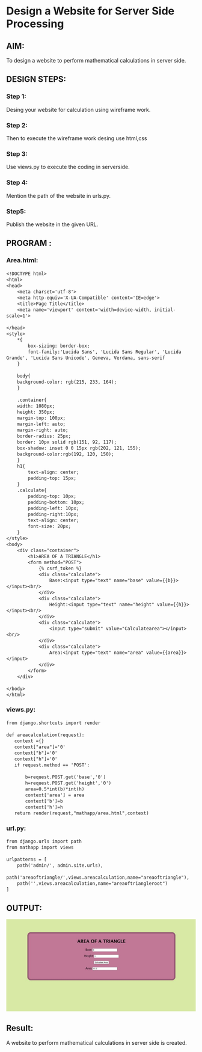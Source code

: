 # Design a Website for Server Side Processing

## AIM:
To design a website to perform mathematical calculations in server side.

## DESIGN STEPS:

### Step 1:

Desing your website for calculation using wireframe work.
### Step 2:

Then to execute the wireframe work desing use html,css
### Step 3:

Use views.py to execute the coding in serverside.
### Step 4:

Mention the path of the website in urls.py.
### Step5:

Publish the website in the given URL.

## PROGRAM :
### Area.html:
```
<!DOCTYPE html>
<html>
<head>
    <meta charset='utf-8'>
    <meta http-equiv='X-UA-Compatible' content='IE=edge'>
    <title>Page Title</title>
    <meta name='viewport' content='width=device-width, initial-scale=1'>
    
</head>
<style>
    *{
        box-sizing: border-box;
        font-family:'Lucida Sans', 'Lucida Sans Regular', 'Lucida Grande', 'Lucida Sans Unicode', Geneva, Verdana, sans-serif
    }

    body{
    background-color: rgb(215, 233, 164);
    }

    .container{
    width: 1080px;
    height: 350px;
    margin-top: 100px;
    margin-left: auto;
    margin-right: auto;
    border-radius: 25px;
    border: 10px solid rgb(151, 92, 117);
    box-shadow: inset 0 0 15px rgb(202, 121, 155);
    background-color:rgb(192, 120, 150);
    }
    h1{
        text-align: center;
        padding-top: 15px;
    }
    .calculate{
        padding-top: 10px;
        padding-bottom: 10px;
        padding-left: 10px;
        padding-right:10px;
        text-align: center;
        font-size: 20px;
    }
</style>
<body>
    <div class="container">
        <h1>AREA OF A TRIANGLE</h1>
        <form method="POST">
            {% csrf_token %}
            <div class="calculate"> 
                Base:<input type="text" name="base" value={{b}}></input><br/>
            </div>
            <div class="calculate">
                Height:<input type="text" name="height" value={{h}}></input><br/>
            </div>
            <div class="calculate">
                <input type="submit" value="Calculatearea"></input><br/>
            </div>
            <div class="calculate">
                Area:<input type="text" name="area" value={{area}}></input>
            </div>
        </form>
    </div>
    
</body>
</html>
```

### views.py:

```
from django.shortcuts import render

def areacalculation(request):
   context ={}
   context["area"]='0'
   context["b"]='0'
   context["h"]='0'
   if request.method == 'POST':
       
       b=request.POST.get('base','0')
       h=request.POST.get('height','0')
       area=0.5*int(b)*int(h)
       context['area'] = area
       context['b']=b
       context['h']=h
   return render(request,"mathapp/area.html",context)
```

### url.py:
```
from django.urls import path
from mathapp import views

urlpatterns = [
    path('admin/', admin.site.urls),
    path('areaoftriangle/',views.areacalculation,name="areaoftriangle"),
    path('',views.areacalculation,name="areaoftriangleroot")
]
```

## OUTPUT:
![output](1.JPG)

## Result:
A website to perform mathematical calculations in server side is created.

